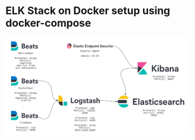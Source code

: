 # ELK Stack on Docker setup using docker-compose

![ELK stack logs-data-flow](static/docs/images/image-2.png)

